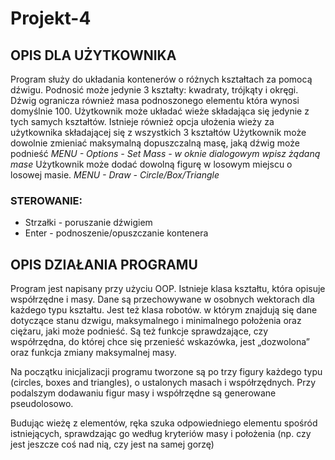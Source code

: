 # Projekt-4
## OPIS DLA UŻYTKOWNIKA
Program służy do układania kontenerów o różnych kształtach za pomocą dźwigu. 
Podnosić może jedynie 3 kształty: kwadraty, trójkąty i okręgi.
Dźwig ogranicza również masa podnoszonego elementu która wynosi domyślnie 100.
Użytkownik może układać wieże składająca się jedynie z tych samych kształtów.
Istnieje również opcja ułożenia wieży za użytkownika składającej się z wszystkich 3 kształtów
Użytkownik może dowolnie zmieniać maksymalną dopuszczalną masę, jaką dźwig może podnieść 
    *MENU - Options - Set Mass - w oknie dialogowym wpisz żądaną mase*
Użytkownik może dodać dowolną figurę w losowym miejscu o losowej masie. 
    *MENU - Draw - Circle/Box/Triangle*
### STEROWANIE:
* Strzałki - poruszanie dźwigiem
* Enter - podnoszenie/opuszczanie kontenera

## OPIS DZIAŁANIA PROGRAMU
Program jest napisany przy użyciu OOP. 
Istnieje klasa kształtu, która opisuje współrzędne i masy. Dane są przechowywane w osobnych wektorach dla każdego typu kształtu.
Jest też klasa robotów. w którym znajdują się dane dotyczące stanu dzwigu, maksymalnego i minimalnego położenia oraz ciężaru, jaki może podnieść. 
Są też funkcje sprawdzające, czy współrzędna, do której chce się przenieść wskazówka, jest „dozwolona” oraz funkcja zmiany maksymalnej masy.

Na początku inicjalizacji programu tworzone są po trzy figury każdego typu (circles, boxes and triangles), o ustalonych masach i współrzędnych.
Przy podalszym dodawaniu figur masy i współrzędne są generowane pseudolosowo.

Budując wieżę z elementów, ręka szuka odpowiedniego elementu spośród istniejących, sprawdzając go według kryteriów masy i położenia (np. czy jest jeszcze coś nad nią, czy jest na samej gorzę)
